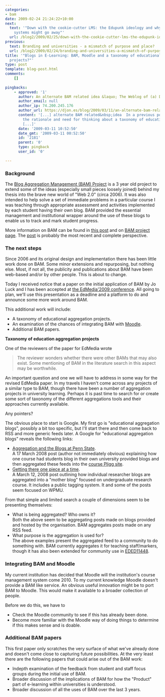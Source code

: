 ```yaml
---
categories:
- bam
date: 2009-02-24 21:24:22+10:00
next:
  text: '"Down with the cookie-cutter LMS: the Edupunk ideology and why integrated
    systems might go away"'
  url: /blog2/2009/02/25/down-with-the-cookie-cutter-lms-the-edupunk-ideology-and-why-integrated-systems-might-go-away/
previous:
  text: Branding and universities - a mismatch of purpose and place?
  url: /blog2/2009/02/24/branding-and-universities-a-mismatch-of-purpose-and-place/
title: '"Blogs in E-Learning: BAM, Moodle and a taxonomy of educational aggregation
  projects?"'
type: post
template: blog-post.html
comments:
    []
    
pingbacks:
    - approved: '1'
      author: An alternate BAM related idea &laquo; The Weblog of (a) David Jones
      author_email: null
      author_ip: 74.200.245.176
      author_url: https://djon.es/blog/2009/03/11/an-alternate-bam-related-idea/
      content: '[...] alternate BAM related&nbsp;idea  In a previous post I talked about
        the rationale and need for thinking about a taxonomy of educational aggregation
        [...]'
      date: '2009-03-11 10:52:50'
      date_gmt: '2009-03-11 00:52:50'
      id: '2181'
      parent: '0'
      type: pingback
      user_id: '0'
    
---
```

### Background

The [Blog Aggregation Management (BAM) Project](/blog2/research/bam-blog-aggregation-management/) is a 3 year old project to extend some of the ideas (especially small pieces loosely joined) behind my thesis into the brave new world of "Web 2.0" (circa 2006). It was also intended to help solve a set of immediate problems in a particular course I was teaching through appropriate assessment and activities implemented by each student having their own blog. BAM provided the essential management and institutional wrapper around the use of these blogs to enable us to track and mark student progress.

More information on BAM can be found in [this post](/blog2/2009/02/11/bam-making-e-learning-technology-more-protean/) and on [BAM project page](/blog2/research/bam-blog-aggregation-management/). The [post](/blog2/2009/02/11/bam-making-e-learning-technology-more-protean/) is probably the most recent and complete perspective.

### The next steps

Since 2006 and its original design and implementation there has been little work done on BAM. Some minor extensions and repurposing, but nothing else. Most, if not all, the publicity and publications about BAM have been web-based and/or by other people. This is about to change.

Today I received notice that a paper on the initial application of BAM by Jo Luck and I has been accepted at [the EdMedia'2009 conference](http://www.aace.org/edmedia/). All going to plan, we'll use this presentation as a deadline and a platform to do and announce some more work around BAM.

This additional work will include:

- A taxonomy of educational aggregation projects.
- An examination of the chances of integrating BAM with [Moodle](http://www.moodle.org/).
- Additional BAM papers.

**Taxonomy of education aggregation projects**

One of the reviewers of the paper for EdMedia wrote

> The reviewer wonders whether there were other BAMs that may also exist. Some mentioning of BAM in the literature search in this aspect may be worthwhile.

An important question and one we will have to address in some way for the revised EdMedia paper. In my travels I haven't come across any projects of a similar type to BAM, though there have been a number of aggregation projects in university learning. Perhaps it is past time to search for or create some sort of taxonomy of the different aggregations tools and their approaches currently available.

Any pointers?

The obvious place to start is Google. My first go is "educational aggregation blogs", possibly a bit too specific, but I'll start there and then come back to RSS and more generic feeds later. A Google for "educational aggregation blogs" reveals the following links:

- [Aggregation and the Blogs at Penn State](http://ets.tlt.psu.edu/blogs-at-psu/aggregation-and-the-blogs-at-penn-state/).  
    A 17 March 2008 post (author not immediately obvious) explaining how one course had students blog in their own university provided blogs and then aggregated these feeds into the [course Pligg site](http://engage.tlt.psu.edu/disruptive/).
- [Getting there one piece at a time](http://wmblogs.net/2008/03/12/getting-there-one-piece-at-a-time/).  
    A March 12, 2008 post outlining how individual researcher blogs are aggregated into a "mother blog" focused on undergraduate research course. It includes a public tagging system. It and some of the posts seem focused on WPMU.

From that simple and limited search a couple of dimensions seem to be presenting themselves:

- What is being aggregated? Who owns it?  
    Both the above seem to be aggregating posts made on blogs provided and hosted by the organisation. BAM aggregates posts made on any RSS feed.
- What purpose is the aggregation is used for?  
    The above examples present the aggregated feed to a community to do something with. BAM currently aggregates it for teaching staff/markers, though it has also been extended for community use in [EDED11448](http://webfuse.cqu.edu.au/Courses/EDED11448/).

### Integrating BAM and Moodle

My current institution has decided that Moodle will the institution's course management system come 2010. To my current knowledge Moodle doesn't provide a BAM like service. An obvious useful innovation might be to port BAM to Moodle. This would make it available to a broader collection of people.

Before we do this, we have to

- Check the Moodle community to see if this has already been done.
- Become more familiar with the Moodle way of doing things to determine if this makes sense and is doable.

### Additional BAM papers

This first paper only scratches the very surface of what we've already done and doesn't come close to capturing future possibilities. At the very least there are the following papers that could arise out of the BAM work:

- Indepth examination of the feedback from student and staff focus groups during the initial use of BAM.
- Broader discussion of the implications of BAM for how the "Product" part of e-learning within universities is understood.
- Broader discussion of all the uses of BAM over the last 3 years.